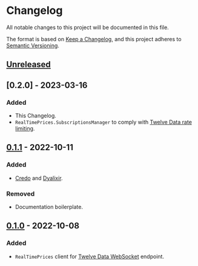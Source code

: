 # Changelog

All notable changes to this project will be documented in this file.

The format is based on [Keep a Changelog](https://keepachangelog.com/en/1.0.0/),
and this project adheres to [Semantic Versioning](https://semver.org/spec/v2.0.0.html).

## [Unreleased]

## [0.2.0] - 2023-03-16

### Added

- This Changelog.
- `RealTimePrices.SubscriptionsManager` to comply with
  [Twelve Data rate limiting](https://support.twelvedata.com/en/articles/5194610-websocket-faq).

## [0.1.1] - 2022-10-11

### Added

- [Credo](https://github.com/rrrene/credo) and [Dyalixir](https://github.com/jeremyjh/dialyxir).

### Removed

- Documentation boilerplate.

## [0.1.0] - 2022-10-08

### Added

- `RealTimePrices` client for [Twelve Data WebSocket](https://twelvedata.com/docs#real-time-price-websocket) endpoint.

[unreleased]: https://github.com/borgoat/ex_twelve_data/compare/v0.1.0...HEAD
[0.1.1]: https://github.com/borgoat/ex_twelve_data/compare/v0.1.0...v0.1.1
[0.1.0]: https://github.com/borgoat/ex_twelve_data/releases/tag/v0.1.0

